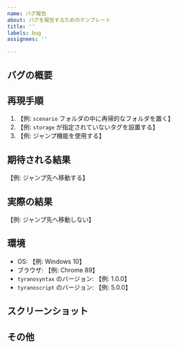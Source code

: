 ```yaml
---
name: バグ報告
about: バグを報告するためのテンプレート
title: ''
labels: bug
assignees: ''

---
```


## バグの概要

<!-- バグの簡単な説明を記載してください。 -->

## 再現手順

<!-- バグを再現するための手順を記載してください。 -->

1. 【例: `scenario` フォルダの中に再帰的なフォルダを置く】
2. 【例: `storage` が指定されていないタグを設置する】
3. 【例: ジャンプ機能を使用する】

## 期待される結果

<!-- 本来期待される結果を記載してください。 -->

【例: ジャンプ先へ移動する】

## 実際の結果

<!-- 実際に発生した結果を記載してください。 -->

【例: ジャンプ先へ移動しない】

## 環境

<!-- バグが発生した環境を記載してください。 -->

- OS: 【例: Windows 10】
- ブラウザ: 【例: Chrome 89】
- `tyranosyntax` のバージョン: 【例: 1.0.0】
- `tyranoscript` のバージョン: 【例: 5.0.0】

## スクリーンショット

<!-- 【不要ならこのセクションを削除】可能であれば、バグのスクリーンショットを添付してください。 -->

## その他

<!-- 【不要ならこのセクションを削除】その他、バグに関する補足情報があれば記載してください。 -->
